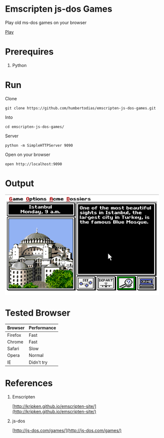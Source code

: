 # Emscripten js-dos Games

Play old ms-dos games on your browser

[Play](http://humbertodias.github.io/emscripten-js-dos-games)

# Prerequires

1. Python

# Run

Clone

```
git clone https://github.com/humbertodias/emscripten-js-dos-games.git
```

Into 

```
cd emscripten-js-dos-games/
```

Server

```
python -m SimpleHTTPServer 9090
```

Open on your browser

```
open http://localhost:9090
```

# Output

![Preview](doc/carmen.png)


# Tested Browser

Browser | Performance |
------------- | -------------
Firefox | Fast
Chrome | Fast
Safari | Slow
Opera | Normal
IE | Didn't try


# References

1. Emscripten

	[http://kripken.github.io/emscripten-site/](http://kripken.github.io/emscripten-site/)
	
2. js-dos

	[http://js-dos.com/games/](http://js-dos.com/games/)
